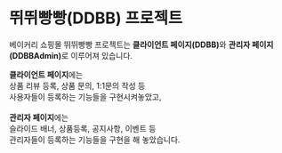 
# 뛰뛰빵빵(DDBB) 프로젝트
베이커리 쇼핑몰 뛰뛰빵빵 프로젝트는 <strong>클라이언트 페이지(DDBB)</strong>와 <strong>관리자 페이지(DDBBAdmin)</strong>로 이루어져 있습니다.

<strong>클라이언트 페이지</strong>에는 <br>
상품 리뷰 등록, 상품 문의, 1:1문의 작성 등<br>
사용자들이 등록하는 기능들을 구현시켜놓았고,<br>
<br>
<strong>관리자 페이지</strong>에는<br>
슬라이드 배너, 상품등록, 공지사항, 이벤트 등 <br>
관리자들이 등록하는 기능들을 구현을 해 놓았습니다.<br>
